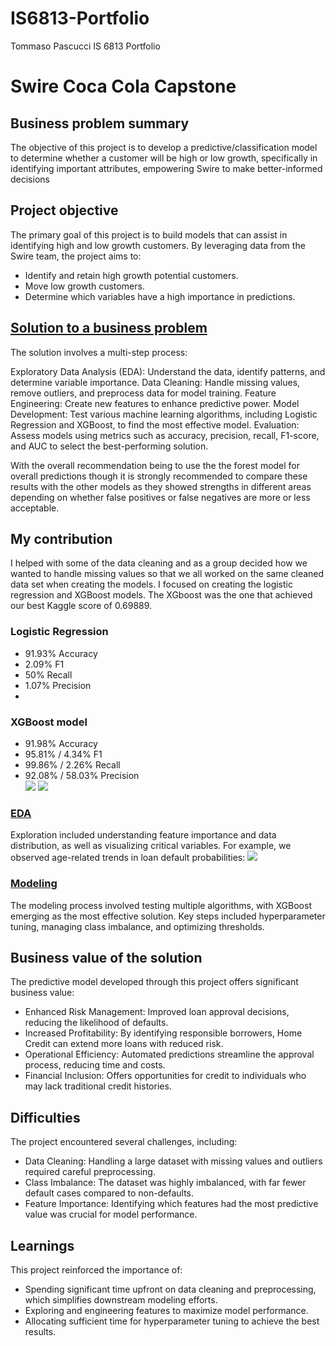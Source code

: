 # IS6813-Portfolio
Tommaso Pascucci
IS 6813 Portfolio

# Swire Coca Cola Capstone 
## Business problem summary
 The objective of this project is to develop a predictive/classification model to determine whether a customer will be high or low growth, specifically in identifying important attributes, empowering Swire to make better-informed decisions

## Project objective
The primary goal of this project is to build models that can assist in identifying high and low growth customers. By leveraging data from the Swire team, the project aims to:

* Identify and retain high growth potential customers.
* Move low growth customers.
* Determine which variables have a high importance in predictions.

## [Solution to a business problem]([https://github.com/CSJoyce/HomeCreditProject/blob/main/practiceProjectModeling2.Rmd](https://github.com/TommasoPascucci/IS6813-Portfolio/blob/main/Capstone.ipynb))
The solution involves a multi-step process:

Exploratory Data Analysis (EDA): Understand the data, identify patterns, and determine variable importance.
Data Cleaning: Handle missing values, remove outliers, and preprocess data for model training.
Feature Engineering: Create new features to enhance predictive power.
Model Development: Test various machine learning algorithms, including Logistic Regression and XGBoost, to find the most effective model.
Evaluation: Assess models using metrics such as accuracy, precision, recall, F1-score, and AUC to select the best-performing solution.  <br />

With the overall recommendation being to use the the forest model for overall predictions though it is strongly recommended to compare these results with the other models as they showed strengths in different areas depending on whether false positives or false negatives are more or less acceptable.

## My contribution
I helped with some of the data cleaning and as a group decided how we wanted to handle missing values so that we all worked on the same cleaned data set when creating the models. I focused on creating the logistic regression and XGBoost models. The XGboost was the one that achieved our best Kaggle score of 0.69889.


### Logistic Regression
* 91.93% Accuracy
* 2.09% F1
* 50% Recall
* 1.07% Precision
* 
### XGBoost model
* 91.98% Accuracy
* 95.81% / 4.34% F1
* 99.86% / 2.26% Recall
* 92.08% / 58.03% Precision  <br />
![](/images/matrix.png)
![](/images/AUC.png)

### [EDA](https://github.com/TommasoPascucci/Portfolio/blob/main/EDA.Rmd)
Exploration included understanding feature importance and data distribution, as well as visualizing critical variables. For example, we observed age-related trends in loan default probabilities:
![](/images/Age.png)

### [Modeling]([https://github.com/TommasoPascucci/Portfolio/blob/main/practiceProjectModeling2.Rmd](https://github.com/TommasoPascucci/IS6813-Portfolio/blob/main/Capstone.ipynb))
The modeling process involved testing multiple algorithms, with XGBoost emerging as the most effective solution. Key steps included hyperparameter tuning, managing class imbalance, and optimizing thresholds.

## Business value of the solution
The predictive model developed through this project offers significant business value:

* Enhanced Risk Management: Improved loan approval decisions, reducing the likelihood of defaults.
* Increased Profitability: By identifying responsible borrowers, Home Credit can extend more loans with reduced risk.
* Operational Efficiency: Automated predictions streamline the approval process, reducing time and costs.
* Financial Inclusion: Offers opportunities for credit to individuals who may lack traditional credit histories.

## Difficulties
The project encountered several challenges, including:

* Data Cleaning: Handling a large dataset with missing values and outliers required careful preprocessing.
* Class Imbalance: The dataset was highly imbalanced, with far fewer default cases compared to non-defaults.
* Feature Importance: Identifying which features had the most predictive value was crucial for model performance.

## Learnings
This project reinforced the importance of:

* Spending significant time upfront on data cleaning and preprocessing, which simplifies downstream modeling efforts.
* Exploring and engineering features to maximize model performance.
* Allocating sufficient time for hyperparameter tuning to achieve the best results.
